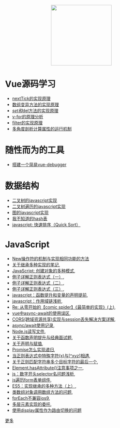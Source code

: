 <p align="center">
  <img height="200" src="https://sdtimes.com/wp-content/uploads/2014/11/1126.sdt-github.png"/>
</p>

# Vue源码学习

- [nextTick的实现原理](docs/vue-analysis/nextTick实现原理.md)
- [数组变异方法的实现原理](docs/vue-analysis/数组变异方法的实现原理.md)
- [$set和$del方法的实现原理](docs/vue-analysis/$set和$del方法的实现原理.md)
- [v-for的原理分析](docs/vue-analysis/v-for的原理分析.md)
- [filter的实现原理](docs/vue-analysis/filter的实现原理.md)
- [多角度剖析计算属性的运行机制](docs/vue-analysis/多角度剖析计算属性的运行机制.md)

# 随性而为的工具

- [搭建一个简易vue-debugger](docs/tools/搭建一个简易vue-debugger.md)

# 数据结构

- [二叉树的javascript实现](https://github.com/isaaxite/blog/issues/238)
- [二叉树遍历的javascript实现](https://github.com/isaaxite/blog/issues/236)
- [图的javascript实现](https://github.com/isaaxite/blog/issues/231)
- [我不知道的hash表](https://github.com/isaaxite/blog/issues/225)
- [javascript: 快速排序（Quick Sort）](https://github.com/isaaxite/blog/issues/146)


# JavaScript

- [New操作符的机制与实现相同功能的方法](docs/js-basic/New操作符的机制与实现相同功能的方法.md)
- [关于继承多种实现的笔记](docs/js-basic/关于继承多种实现的笔记.md),
- [JavaScript: 创建对象的多种模式](https://github.com/isaaxite/blog/issues/250),
- [例子详解正则表达式（一）](https://github.com/isaaxite/blog/issues/242),
- [例子详解正则表达式（二）](https://github.com/isaaxite/blog/issues/241),
- [例子详解正则表达式（三）](https://github.com/isaaxite/blog/issues/239),
- [javascript：函数提升和变量的声明提前](https://github.com/isaaxite/blog/issues/233),
- [javascript：作用域链浅析](https://github.com/isaaxite/blog/issues/232),
- [Re: 从零开始的【comic spider】《最简单的实现》(上)](https://github.com/isaaxite/blog/issues/226),
- [vue中async-await的使用误区](https://github.com/isaaxite/blog/issues/216),
- [CORS(跨域资源共享)实现与session丢失解决方案详解](https://github.com/isaaxite/blog/issues/215),
- [async/await使用记录](https://github.com/isaaxite/blog/issues/209),
- [Node.js读写文件](https://github.com/isaaxite/blog/issues/179),
- [关于函数声明提升与经典面试题](https://github.com/isaaxite/blog/issues/162),
- [关于声明与赋值](https://github.com/isaaxite/blog/issues/161),
- [Promise怎么实现递归](https://github.com/isaaxite/blog/issues/151),
- [当正则表达式中特殊字符(x)与[^xyz]相遇](https://github.com/isaaxite/blog/issues/114),
- [关于正则匹配字符串多个目标字符的最后一个](https://github.com/isaaxite/blog/issues/112),
- [Element.hasAttribute()注意事项之一](https://github.com/isaaxite/blog/issues/109),
- [js：数字开头selector名问题浅析](https://github.com/isaaxite/blog/issues/105),
- [js遍历form表单组件](https://github.com/isaaxite/blog/issues/104),
- [ES5：实现继承的多种方法（上）](https://github.com/isaaxite/blog/issues/103),
- [类数组对象调用数组方法的问题](https://github.com/isaaxite/blog/issues/94),
- [forEach不兼容ios9](https://github.com/isaaxite/blog/issues/90),
- [多层元素实现的委托](https://github.com/isaaxite/blog/issues/89),
- [使用display属性作为路由切换的问题](https://github.com/isaaxite/blog/issues/86)

[更多](https://github.com/isaaxite/blog/issues)

